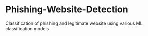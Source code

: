 # Phishing-Website-Detection
Classification of phishing and legitimate website using various ML classification models
